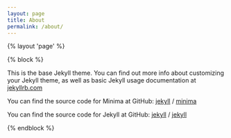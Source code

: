 ```yaml
---
layout: page
title: About
permalink: /about/
---
```


{% layout 'page' %}

{% block %}

This is the base Jekyll theme. You can find out more info about customizing your Jekyll
theme, as well as basic Jekyll usage documentation at
[jekyllrb.com](https://jekyllrb.com/)

You can find the source code for Minima at GitHub: [jekyll][jekyll-organization] /
[minima](https://github.com/jekyll/minima)

You can find the source code for Jekyll at GitHub: [jekyll][jekyll-organization] /
[jekyll](https://github.com/jekyll/jekyll)

[jekyll-organization]: https://github.com/jekyll

{% endblock %}
